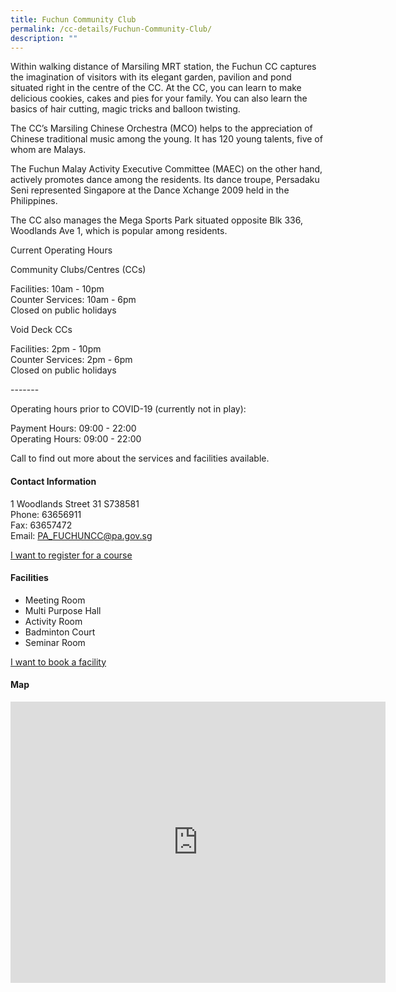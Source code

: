 ```yaml
---
title: Fuchun Community Club
permalink: /cc-details/Fuchun-Community-Club/
description: ""
---
```

Within walking distance of Marsiling MRT station, the Fuchun CC captures the imagination of visitors with its elegant garden, pavilion and pond situated right in the centre of the CC. At the CC, you can learn to make delicious cookies, cakes and pies for your family. You can also learn the basics of hair cutting, magic tricks and balloon twisting.

The CC’s Marsiling Chinese Orchestra (MCO) helps to the appreciation of Chinese traditional music among the young. It has 120 young talents, five of whom are Malays.

The Fuchun Malay Activity Executive Committee (MAEC) on the other hand, actively promotes dance among the residents. Its dance troupe, Persadaku Seni represented Singapore at the Dance Xchange 2009 held in the Philippines.

The CC also manages the Mega Sports Park situated opposite Blk 336, Woodlands Ave 1, which is popular among residents.

Current Operating Hours  
  
Community Clubs/Centres (CCs)  
  
Facilities: 10am - 10pm  
Counter Services: 10am - 6pm  
Closed on public holidays  
  
Void Deck CCs  
  
Facilities: 2pm - 10pm  
Counter Services: 2pm - 6pm  
Closed on public holidays  
  
\-------  
  
Operating hours prior to COVID-19 (currently not in play):

Payment Hours: 09:00 - 22:00  
Operating Hours: 09:00 - 22:00

Call to find out more about the services and facilities available.

#### Contact Information

1 Woodlands Street 31 S738581  
Phone: 63656911  
Fax: 63657472  
Email: [PA\_FUCHUNCC@pa.gov.sg](mailto:PA_FUCHUNCC@pa.gov.sg)  

[I want to register for a course](https://www.onepa.gov.sg/)

#### Facilities

*   Meeting Room
*   Multi Purpose Hall
*   Activity Room
*   Badminton Court
*   Seminar Room

[I want to book a facility](https://www.onepa.gov.sg/)

#### Map
<iframe src="https://www.google.com/maps/embed?pb=!1m18!1m12!1m3!1d1994.2871778412693!2d103.7740603078604!3d1.430791581113985!2m3!1f0!2f0!3f0!3m2!1i1024!2i768!4f13.1!3m3!1m2!1s0x31da124d4d32dc8b%3A0xf8dccaf25fa8bb7e!2sFuchun%20Community%20Club!5e0!3m2!1sen!2ssg!4v1662012983210!5m2!1sen!2ssg" width="600" height="450" style="border:0;" allowfullscreen="" loading="lazy" ></iframe>


